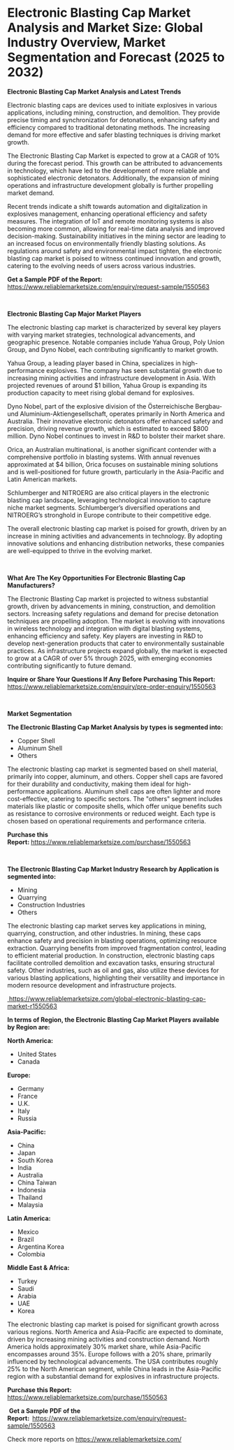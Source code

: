 <p><h1>Electronic Blasting Cap Market Analysis and Market Size: Global Industry Overview, Market Segmentation and Forecast (2025 to 2032)</h1></p><p><strong>Electronic Blasting Cap Market Analysis and Latest Trends</strong></p>
<p><p>Electronic blasting caps are devices used to initiate explosives in various applications, including mining, construction, and demolition. They provide precise timing and synchronization for detonations, enhancing safety and efficiency compared to traditional detonating methods. The increasing demand for more effective and safer blasting techniques is driving market growth.</p><p>The Electronic Blasting Cap Market is expected to grow at a CAGR of 10% during the forecast period. This growth can be attributed to advancements in technology, which have led to the development of more reliable and sophisticated electronic detonators. Additionally, the expansion of mining operations and infrastructure development globally is further propelling market demand. </p><p>Recent trends indicate a shift towards automation and digitalization in explosives management, enhancing operational efficiency and safety measures. The integration of IoT and remote monitoring systems is also becoming more common, allowing for real-time data analysis and improved decision-making. Sustainability initiatives in the mining sector are leading to an increased focus on environmentally friendly blasting solutions. As regulations around safety and environmental impact tighten, the electronic blasting cap market is poised to witness continued innovation and growth, catering to the evolving needs of users across various industries.</p></p>
<p><strong>Get a Sample PDF of the Report:&nbsp;</strong> <a href="https://www.reliablemarketsize.com/enquiry/request-sample/1550563?utm_campaign=2773&utm_medium=2&utm_source=Github&utm_content=ia&utm_term=08042025&utm_id=electronic-blasting-cap">https://www.reliablemarketsize.com/enquiry/request-sample/1550563</a></p>
<p>&nbsp;</p>
<p><strong>Electronic Blasting Cap Major Market Players</strong></p>
<p><p>The electronic blasting cap market is characterized by several key players with varying market strategies, technological advancements, and geographic presence. Notable companies include Yahua Group, Poly Union Group, and Dyno Nobel, each contributing significantly to market growth.</p><p>Yahua Group, a leading player based in China, specializes in high-performance explosives. The company has seen substantial growth due to increasing mining activities and infrastructure development in Asia. With projected revenues of around $1 billion, Yahua Group is expanding its production capacity to meet rising global demand for explosives.</p><p>Dyno Nobel, part of the explosive division of the Österreichische Bergbau- und Aluminium-Aktiengesellschaft, operates primarily in North America and Australia. Their innovative electronic detonators offer enhanced safety and precision, driving revenue growth, which is estimated to exceed $800 million. Dyno Nobel continues to invest in R&D to bolster their market share.</p><p>Orica, an Australian multinational, is another significant contender with a comprehensive portfolio in blasting systems. With annual revenues approximated at $4 billion, Orica focuses on sustainable mining solutions and is well-positioned for future growth, particularly in the Asia-Pacific and Latin American markets.</p><p>Schlumberger and NITROERG are also critical players in the electronic blasting cap landscape, leveraging technological innovation to capture niche market segments. Schlumberger’s diversified operations and NITROERG’s stronghold in Europe contribute to their competitive edge.</p><p>The overall electronic blasting cap market is poised for growth, driven by an increase in mining activities and advancements in technology. By adopting innovative solutions and enhancing distribution networks, these companies are well-equipped to thrive in the evolving market.</p></p>
<p>&nbsp;</p>
<p><strong>What Are The Key Opportunities For Electronic Blasting Cap Manufacturers?</strong></p>
<p><p>The Electronic Blasting Cap market is projected to witness substantial growth, driven by advancements in mining, construction, and demolition sectors. Increasing safety regulations and demand for precise detonation techniques are propelling adoption. The market is evolving with innovations in wireless technology and integration with digital blasting systems, enhancing efficiency and safety. Key players are investing in R&D to develop next-generation products that cater to environmentally sustainable practices. As infrastructure projects expand globally, the market is expected to grow at a CAGR of over 5% through 2025, with emerging economies contributing significantly to future demand.</p></p>
<p><strong>Inquire or Share Your Questions If Any Before Purchasing This Report:</strong> <a href="https://www.reliablemarketsize.com/enquiry/pre-order-enquiry/1550563?utm_campaign=2773&utm_medium=2&utm_source=Github&utm_content=ia&utm_term=08042025&utm_id=electronic-blasting-cap">https://www.reliablemarketsize.com/enquiry/pre-order-enquiry/1550563</a></p>
<p>&nbsp;</p>
<p><strong>Market Segmentation</strong></p>
<p><strong>The Electronic Blasting Cap Market Analysis by types is segmented into:</strong></p>
<p><ul><li>Copper Shell</li><li>Aluminum Shell</li><li>Others</li></ul></p>
<p><p>The electronic blasting cap market is segmented based on shell material, primarily into copper, aluminum, and others. Copper shell caps are favored for their durability and conductivity, making them ideal for high-performance applications. Aluminum shell caps are often lighter and more cost-effective, catering to specific sectors. The "others" segment includes materials like plastic or composite shells, which offer unique benefits such as resistance to corrosive environments or reduced weight. Each type is chosen based on operational requirements and performance criteria.</p></p>
<p><strong>Purchase this Report:&nbsp;</strong><a href="https://www.reliablemarketsize.com/purchase/1550563?utm_campaign=2773&utm_medium=2&utm_source=Github&utm_content=ia&utm_term=08042025&utm_id=electronic-blasting-cap">https://www.reliablemarketsize.com/purchase/1550563</a></p>
<p>&nbsp;</p>
<p><strong>The Electronic Blasting Cap Market Industry Research by Application is segmented into:</strong></p>
<p><ul><li>Mining</li><li>Quarrying</li><li>Construction Industries</li><li>Others</li></ul></p>
<p><p>The electronic blasting cap market serves key applications in mining, quarrying, construction, and other industries. In mining, these caps enhance safety and precision in blasting operations, optimizing resource extraction. Quarrying benefits from improved fragmentation control, leading to efficient material production. In construction, electronic blasting caps facilitate controlled demolition and excavation tasks, ensuring structural safety. Other industries, such as oil and gas, also utilize these devices for various blasting applications, highlighting their versatility and importance in modern resource development and infrastructure projects.</p></p>
<p><a href="https://www.reliablemarketsize.com/global-electronic-blasting-cap-market-r1550563?utm_campaign=2773&utm_medium=2&utm_source=Github&utm_content=ia&utm_term=08042025&utm_id=electronic-blasting-cap">&nbsp;https://www.reliablemarketsize.com/global-electronic-blasting-cap-market-r1550563</a></p>
<p><strong>In terms of Region, the Electronic Blasting Cap Market Players available by Region are:</strong></p>
<p>
    <p> <strong> North America: </strong>
        <ul>
            <li>United States</li>
            <li>Canada</li>
        </ul>
        </p> 
    <p> <strong> Europe: </strong>
        <ul>
            <li>Germany</li>
            <li>France</li>
            <li>U.K.</li>
            <li>Italy</li>
            <li>Russia</li>
        </ul>
        </p> 
    <p> <strong> Asia-Pacific: </strong>
        <ul>
            <li>China</li>
            <li>Japan</li>
            <li>South Korea</li>
            <li>India</li>
            <li>Australia</li>
            <li>China Taiwan</li>
            <li>Indonesia</li>
            <li>Thailand</li>
            <li>Malaysia</li>
        </ul>
        </p> 
    <p> <strong> Latin America: </strong>
        <ul>
            <li>Mexico</li>
            <li>Brazil</li>
            <li>Argentina Korea</li>
            <li>Colombia</li>
        </ul>
        </p> 
    <p> <strong> Middle East & Africa: </strong>
        <ul>
            <li>Turkey</li>
            <li>Saudi</li>
            <li>Arabia</li>
            <li>UAE</li>
            <li>Korea</li>
        </ul>
    </p>
    </p>
<p><p>The electronic blasting cap market is poised for significant growth across various regions. North America and Asia-Pacific are expected to dominate, driven by increasing mining activities and construction demand. North America holds approximately 30% market share, while Asia-Pacific encompasses around 35%. Europe follows with a 20% share, primarily influenced by technological advancements. The USA contributes roughly 25% to the North American segment, while China leads in the Asia-Pacific region with a substantial demand for explosives in infrastructure projects.</p></p>
<p><strong>Purchase this Report: </strong><a href="https://www.reliablemarketsize.com/purchase/1550563?utm_campaign=2773&utm_medium=2&utm_source=Github&utm_content=ia&utm_term=08042025&utm_id=electronic-blasting-cap">https://www.reliablemarketsize.com/purchase/1550563</a></p>
<p>&nbsp;<strong>Get a Sample PDF of the Report:&nbsp;&nbsp;</strong><a href="https://www.reliablemarketsize.com/enquiry/request-sample/1550563?utm_campaign=2773&utm_medium=2&utm_source=Github&utm_content=ia&utm_term=08042025&utm_id=electronic-blasting-cap">https://www.reliablemarketsize.com/enquiry/request-sample/1550563</a></p>
<p><strong></strong></p>
<p>Check more reports on <a href="https://www.reliablemarketsize.com/?utm_campaign=2773&utm_medium=2&utm_source=Github&utm_content=ia&utm_term=08042025&utm_id=electronic-blasting-cap">https://www.reliablemarketsize.com/</a></p>